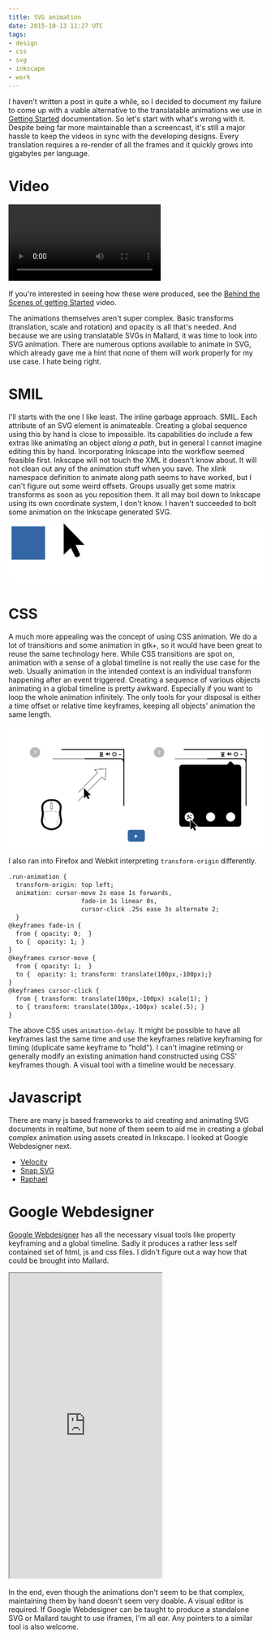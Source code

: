 ```yaml
---
title: SVG animation
date: 2015-10-13 11:27 UTC
tags:
- design
- css
- svg
- inkscape
- work
---
```

I haven't written a post in quite a while, so I decided to document my failure to come up with a viable alternative to the translatable animations we use in [Getting Started](https://help.gnome.org/users/gnome-help/3.18/getting-started.html.en) documentation. So let's start with what's wrong with it. Despite being far more maintainable than a screencast, it's still a major hassle to keep the videos in sync with the developing designs. Every translation requires a re-render of all the frames and it quickly grows into gigabytes per language.

# Video

<video controls class="image full">
<source src="{{site.url}}{{page.url}}gnome-windows-and-workspaces.webm" type="video/webm">
<a href="{{site.url}}{{page.url}}gnome-windows-and-workspaces.webm">Czech version of one of the Getting Started videos</a>
</video>


If you're interested in seeing how these were produced, see the [Behind the Scenes of getting Started](https://www.youtube.com/watch?v=IhFcErztgeA) video.

The animations themselves aren't super complex. Basic transforms (translation, scale and rotation) and opacity is all that's needed. And because we are using translatable SVGs in Mallard, it was time to look into SVG animation. There are numerous options available to animate in SVG, which already gave me a hint that none of them will work properly for my use case. I hate being right. 


# SMIL 

I'll starts with the one I like least. The inline garbage approach. SMIL. Each attribute of an SVG element is animateable. Creating a global sequence using this by hand is close to impossible. Its capabilities do include a few extras like animating an object *along a path*, but in general I cannot imagine editing this by hand. Incorporating Inkscape into the workflow seemed feasible first. Inkscape will not touch the XML it doesn't know about. It will not clean out any of the animation stuff when you save. The xlink namespace definition to animate along path seems to have worked, but I can't figure out some weird offsets. Groups usually get some matrix transforms as soon as you reposition them. It all may boil down to Inkscape using its own coordinate system, I don't know. I haven't succeeded to bolt some animation on the Inkscape generated SVG.

![SMIL](smil.svg)

# CSS 

A much more appealing was the concept of using CSS animation. We do a lot of transitions and some animation in gtk+, so it would have been great to reuse the same technology here. While CSS transitions are spot on, animation with a sense of a global timeline is not really the use case for the web. Usually animation in the intended context is an individual transform happening after an event triggered. Creating a sequence of various objects animating in a global timeline is pretty awkward. Especially if you want to loop the whole animation infinitely. The only tools for your disposal is either a time offset or relative time keyframes, keeping all objects' animation the same length.

![CSS Based animation of a #cursor1 with a JS playback reset button that doesn't work. ;)](inline-css.svg)

I also ran into Firefox and Webkit interpreting <code>transform-origin</code> differently.

```
.run-animation {
  transform-origin: top left;
  animation: cursor-move 2s ease 1s forwards, 
                    fade-in 1s linear 0s, 
                    cursor-click .25s ease 3s alternate 2;
  }
@keyframes fade-in {
  from { opacity: 0;  }
  to {  opacity: 1; }
}
@keyframes cursor-move {
  from { opacity: 1;  }
  to {  opacity: 1; transform: translate(100px,-100px);}
}
@keyframes cursor-click {
  from { transform: translate(100px,-100px) scale(1); }
  to { transform: translate(100px,-100px) scale(.5); }
}
```

The above CSS uses `animation-delay`. It might be possible to have all keyframes last the same time and use the keyframes relative keyframing for timing (duplicate same keyframe to "hold"). I can't imagine retiming or generally modify an existing animation hand constructed using CSS' keyframes though. A visual tool with a timeline would be necessary. 

# Javascript 

There are many js based frameworks to aid creating and animating SVG documents in realtime, but none of them seem to aid me in creating a global complex animation using assets created in Inkscape. I looked at Google Webdesigner next.

* [Velocity](http://julian.com/research/velocity/)
* [Snap SVG](http://snapsvg.io/)
* [Raphael](http://raphaeljs.com/)

# Google Webdesigner

[Google Webdesigner](https://www.google.com/webdesigner/) has all the necessary visual tools like property keyframing and a global timeline. Sadly it produces a rather less self contained set of html, js and css files. I didn't figure out a way how that could be brought into Mallard.

<iframe class="image full" height=600 src="http://127.0.0.1:4000/assets/statichtml/2015-10-13-googledesign/"></iframe>

In the end, even though the animations don't seem to be that complex, maintaining them by hand doesn't seem very doable. A visual editor is required. If Google Webdesigner can be taught to produce a standalone SVG or Mallard taught to use iframes, I'm all ear. Any pointers to a similar tool is also welcome.
